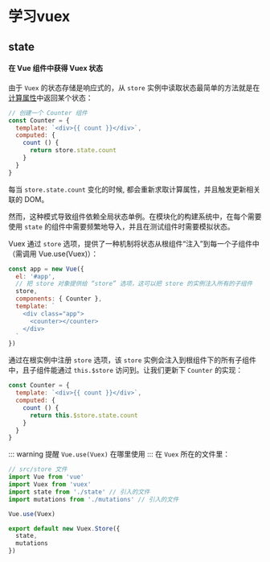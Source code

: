 # 学习vuex
## state
#### 在 Vue 组件中获得 Vuex 状态
由于 `Vuex` 的状态存储是响应式的，从 `store` 实例中读取状态最简单的方法就是在[计算属性](https://qinzhiyuan.top/article/vueJs.html#计算属性)中返回某个状态：
``` js
// 创建一个 Counter 组件
const Counter = {
  template: `<div>{{ count }}</div>`,
  computed: {
    count () {
      return store.state.count
    }
  }
}
```
每当 `store.state.count` 变化的时候, 都会重新求取计算属性，并且触发更新相关联的 DOM。

然而，这种模式导致组件依赖全局状态单例。在模块化的构建系统中，在每个需要使用 `state` 的组件中需要频繁地导入，并且在测试组件时需要模拟状态。

Vuex 通过 `store` 选项，提供了一种机制将状态从根组件“注入”到每一个子组件中（需调用 Vue.use(Vuex)）：
``` js
const app = new Vue({
  el: '#app',
  // 把 store 对象提供给 “store” 选项，这可以把 store 的实例注入所有的子组件
  store,
  components: { Counter },
  template: `
    <div class="app">
      <counter></counter>
    </div>
  `
})
```
通过在根实例中注册 `store` 选项，该 `store` 实例会注入到根组件下的所有子组件中，且子组件能通过 `this.$store` 访问到。让我们更新下 `Counter` 的实现：
``` js
const Counter = {
  template: `<div>{{ count }}</div>`,
  computed: {
    count () {
      return this.$store.state.count
    }
  }
}
```
::: warning 提醒
`Vue.use(Vuex)` 在哪里使用
:::
在 `Vuex` 所在的文件里：
``` js
// src/store 文件
import Vue from 'vue'
import Vuex from 'vuex'
import state from './state' // 引入的文件
import mutations from './mutations' // 引入的文件

Vue.use(Vuex)

export default new Vuex.Store({
  state,
  mutations
})
```